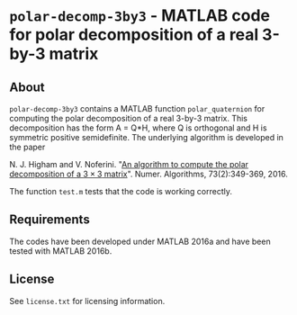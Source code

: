 `polar-decomp-3by3` - MATLAB code for polar decomposition of a real 3-by-3 matrix
==========

About
-----

`polar-decomp-3by3` contains a MATLAB function `polar_quaternion` for
computing the polar decomposition of a real 3-by-3 matrix.
This decomposition has the form A = Q*H, where Q is orthogonal and H is
symmetric positive semidefinite.
The underlying algorithm is developed in the paper

N. J. Higham and V. Noferini.
"[An algorithm to compute the polar decomposition of a $3 \times 3$
matrix](http://link.springer.com/article/10.1007%2Fs11075-016-0098-7)". Numer. Algorithms, 73(2):349-369, 2016.

The function `test.m` tests that the code is working correctly.

Requirements
-------------

The codes have been developed under MATLAB 2016a
and have been tested with MATLAB 2016b.

License
-------

See `license.txt` for licensing information.

